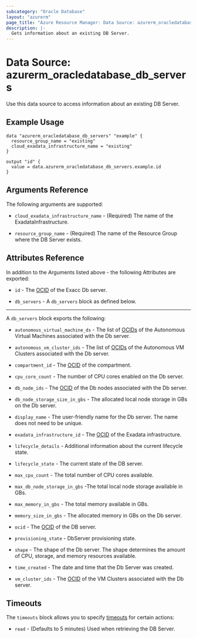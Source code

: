 ```yaml
---
subcategory: "Oracle Database"
layout: "azurerm"
page_title: "Azure Resource Manager: Data Source: azurerm_oracledatabase_db_servers"
description: |-
  Gets information about an existing DB Server.
---
```


# Data Source: azurerm_oracledatabase_db_servers

Use this data source to access information about an existing DB Server.

## Example Usage

```hcl
data "azurerm_oracledatabase_db_servers" "example" {
  resource_group_name = "existing"
  cloud_exadata_infrastructure_name = "existing"
}

output "id" {
  value = data.azurerm_oracledatabase_db_servers.example.id
}
```

## Arguments Reference

The following arguments are supported:

* `cloud_exadata_infrastructure_name` - (Required) The name of the ExadataInfrastructure.

* `resource_group_name` - (Required) The name of the Resource Group where the DB Server exists.

## Attributes Reference

In addition to the Arguments listed above - the following Attributes are exported: 

* `id` - The [OCID](https://docs.oracle.com/en-us/iaas/Content/General/Concepts/identifiers.htm) of the Exacc Db server.

* `db_servers` - A `db_servers` block as defined below.

---

A `db_servers` block exports the following:

* `autonomous_virtual_machine_ds` - The list of [OCIDs](https://docs.oracle.com/en-us/iaas/Content/General/Concepts/identifiers.htm) of the Autonomous Virtual Machines associated with the Db server.

* `autonomous_vm_cluster_ids` - The list of [OCIDs](https://docs.oracle.com/en-us/iaas/Content/General/Concepts/identifiers.htm) of the Autonomous VM Clusters associated with the Db server.

* `compartment_id` - The [OCID](https://docs.oracle.com/en-us/iaas/Content/General/Concepts/identifiers.htm) of the compartment.

* `cpu_core_count` - The number of CPU cores enabled on the Db server.

* `db_node_ids` - The [OCID](https://docs.oracle.com/en-us/iaas/Content/General/Concepts/identifiers.htm) of the Db nodes associated with the Db server.

* `db_node_storage_size_in_gbs` - The allocated local node storage in GBs on the Db server.

* `display_name` - The user-friendly name for the Db server. The name does not need to be unique.

* `exadata_infrastructure_id` - The [OCID](https://docs.oracle.com/en-us/iaas/Content/General/Concepts/identifiers.htm) of the Exadata infrastructure.

* `lifecycle_details` - Additional information about the current lifecycle state.

* `lifecycle_state` - The current state of the DB server.

* `max_cpu_count` - The total number of CPU cores available.

* `max_db_node_storage_in_gbs` -The total local node storage available in GBs.

* `max_memory_in_gbs` - The total memory available in GBs.

* `memory_size_in_gbs` - The allocated memory in GBs on the Db server.

* `ocid` - The [OCID](https://docs.oracle.com/en-us/iaas/Content/General/Concepts/identifiers.htm) of the DB server.

* `provisioning_state` - DbServer provisioning state.

* `shape` - The shape of the Db server. The shape determines the amount of CPU, storage, and memory resources available.

* `time_created` - The date and time that the Db Server was created.

* `vm_cluster_ids` - The [OCID](https://docs.oracle.com/en-us/iaas/Content/General/Concepts/identifiers.htm) of the VM Clusters associated with the Db server.

## Timeouts

The `timeouts` block allows you to specify [timeouts](https://www.terraform.io/language/resources/syntax#operation-timeouts) for certain actions:

* `read` - (Defaults to 5 minutes) Used when retrieving the DB Server.